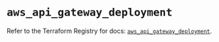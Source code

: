# `aws_api_gateway_deployment`

Refer to the Terraform Registry for docs: [`aws_api_gateway_deployment`](https://registry.terraform.io/providers/hashicorp/aws/5.60.0/docs/resources/api_gateway_deployment).
